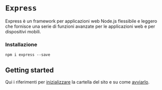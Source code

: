 # `Express`
Express è un framework per applicazioni web Node.js flessibile e leggero che fornisce una serie di funzioni avanzate per le applicazioni web e per dispositivi mobili.

### Installazione
```shell
npm i express --save
```

## Getting started
Qui i riferimenti per [inizializzare](https://expressjs.com/it/starter/installing.html) la cartella del sito e su come [avviarlo](https://expressjs.com/it/starter/hello-world.html).